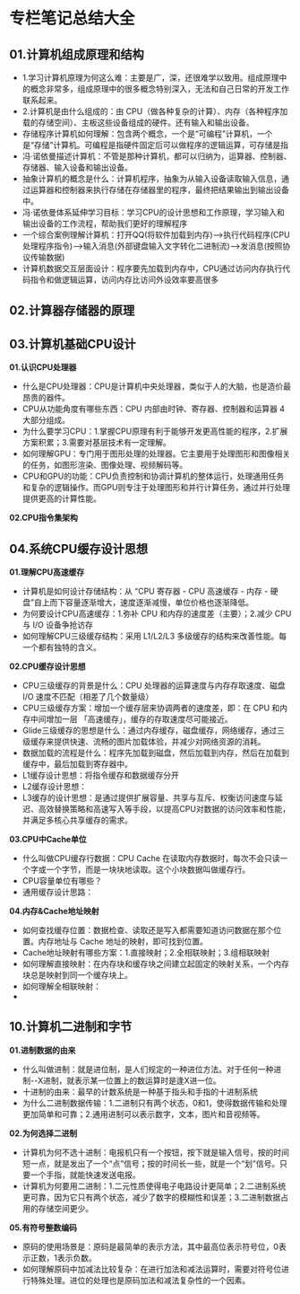 # 专栏笔记总结大全


## 01.计算机组成原理和结构

- 1.学习计算机原理为何这么难：主要是广，深，还很难学以致用。组成原理中的概念非常多，组成原理中的很多概念特别深入，无法和自己日常的开发工作联系起来。
- 2.计算机是由什么组成的：由 CPU（做各种复杂的计算）、内存（各种程序加载的存储空间）、主板这些设备组成的硬件。还有输入和输出设备。
- 存储程序计算机如何理解：包含两个概念，一个是“可编程”计算机，一个是“存储”计算机。可编程是指硬件固定后可以做程序的逻辑运算，可存储是指
- 冯·诺依曼描述计算机：不管是那种计算机，都可以归纳为，运算器、控制器、存储器、输入设备和输出设备。
- 抽象计算机的概念是什么：计算机程序，抽象为从输入设备读取输入信息，通过运算器和控制器来执行存储在存储器里的程序，最终把结果输出到输出设备中。
- 冯·诺依曼体系延伸学习目标：学习CPU的设计思想和工作原理，学习输入和输出设备的工作流程，帮助我们更好的理解程序
- 一个综合案例理解计算机：打开QQ(将软件加载到内存)——>执行代码程序(CPU处理程序指令)——>输入消息(外部键盘输入文字转化二进制流)——>发消息(按照协议传输数据)
- 计算机数据交互层面设计：程序要先加载到内存中，CPU通过访问内存执行代码指令和做逻辑运算，访问内存比访问外设效率要高很多



## 02.计算器存储器的原理




## 03.计算机基础CPU设计

**01.认识CPU处理器**

- 什么是CPU处理器：CPU是计算机中央处理器，类似于人的大脑，也是造价最昂贵的器件。
- CPU从功能角度有哪些东西：CPU 内部由时钟、寄存器、控制器和运算器 4 大部分组成。
- 为什么要学习CPU：1.掌握CPU原理有利于能够开发更高性能的程序，2.扩展方案积累；3.需要对基层技术有一定理解。
- 如何理解GPU：专门用于图形处理的处理器。它主要用于处理图形和图像相关的任务，如图形渲染、图像处理、视频解码等。
- CPU和GPU的功能：CPU负责控制和协调计算机的整体运行，处理通用任务和复杂的逻辑操作。而GPU则专注于处理图形和并行计算任务，通过并行处理提供更高的计算性能。

**02.CPU指令集架构**



## 04.系统CPU缓存设计思想


**01.理解CPU高速缓存**

- 计算机是如何设计存储结构：从 “CPU 寄存器 - CPU 高速缓存 - 内存 - 硬盘”自上而下容量逐渐增大，速度逐渐减慢，单位价格也逐渐降低。
- 为何要设计CPU高速缓存：1.弥补 CPU 和内存的速度差（主要）；2.减少 CPU 与 I/O 设备争抢访存
- 如何理解CPU三级缓存结构：采用 L1/L2/L3 多级缓存的结构来改善性能。每一个都有独特的含义。

**02.CPU缓存设计思想**

- CPU三级缓存的背景是什么：CPU 处理器的运算速度与内存存取速度、磁盘 I/O 速度不匹配（相差了几个数量级）
- CPU三级缓存方案：增加一个缓存层来协调两者的速度差，即：在 CPU 和内存中间增加一层 「高速缓存」，缓存的存取速度尽可能接近。
- Glide三级缓存的思想是什么：通过内存缓存，磁盘缓存，网络缓存，通过三级缓存来提供快速、流畅的图片加载体验，并减少对网络资源的消耗。
- 数据加载的流程是什么：程序先加载到磁盘，然后加载到内存，然后在加载到缓存中，最后加载到寄存器中。
- L1缓存设计思想：将指令缓存和数据缓存分开
- L2缓存设计思想：
- L3缓存的设计思想：是通过提供扩展容量、共享与互斥、权衡访问速度与延迟、高效替换策略和高速写入等手段，以提高CPU对数据的访问效率和性能，并满足多核心共享缓存的需求。

**03.CPU中Cache单位**

- 什么叫做CPU缓存行数据：CPU Cache 在读取内存数据时，每次不会只读一个字或一个字节，而是一块块地读取。这个小块数据叫做缓存行。
- CPU容量单位有哪些？
- 通用缓存设计思路：

**04.内存&Cache地址映射**

- 如何查找缓存位置：数据检查、读取还是写入都需要知道访问数据在那个位置。内存地址与 Cache 地址的映射，即可找到位置。
- Cache地址映射有哪些方案：1.直接映射；2.全相联映射；3.组相联映射
- 如何理解直接映射：在内存块和缓存块之间建立起固定的映射关系，一个内存块总是映射到同一个缓存块上。
- 如何理解全相联映射：
- 


## 10.计算机二进制和字节

**01.进制数据的由来**

- 什么叫做进制：就是进位制，是人们规定的一种进位方法。对于任何一种进制--X进制，就表示某一位置上的数运算时是逢X进一位。
- 十进制的由来：最早的计数系统是一种基于指头和手指的十进制系统
- 为什么二进制数据传输：1.二进制只有两个状态，0和1，使得数据传输和处理更加简单和可靠；2.通用进制可以表示数字，文本，图片和音视频等。


**02.为何选择二进制**

- 计算机为何不选十进制：电报机只有一个按钮，按下就是输入信号，按的时间短一点，就是发出了一个“点”信号；按的时间长一些，就是一个“划”信号。只要一个手指，就能快速发送电报。
- 计算机为何要用二进制：1.二元性质使得电子电路设计更简单；2.二进制系统更可靠，因为它只有两个状态，减少了数字的模糊性和误差；3.二进制数据占用的存储空间更少。


**05.有符号整数编码**

- 原码的使用场景是：原码是最简单的表示方法，其中最高位表示符号位，0表示正数，1表示负数。
- 如何理解原码中加减法比较复杂：在进行加法和减法运算时，需要对符号位进行特殊处理。进位的处理也是原码加法和减法复杂性的一个因素。












